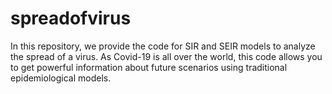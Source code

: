 # spreadofvirus
In this repository, we provide the code for SIR and SEIR models to analyze the spread of a virus. As Covid-19 is all over the world, this code allows you to get powerful information about future scenarios using traditional epidemiological models.
